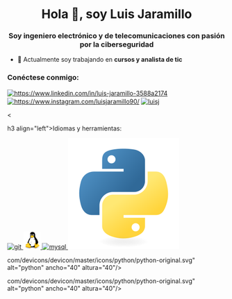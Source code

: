<h1 align="center">Hola 👋, soy Luis Jaramillo</h1>
<h3 align="center">Soy ingeniero electrónico y de telecomunicaciones con pasión por la ciberseguridad</h3>

- 🔭 Actualmente soy trabajando en **cursos y analista de tic**

<h3 align="left">Conéctese conmigo:</h3>
<p align="left">
<a href="https://linkedin.com/in/luis-jaramillo-3588a2174" target="blank"><img align="center" src="https://raw.githubusercontent.com/rahuldkjain/github-profile- readme-generator/master/src/images/icons/Social/linked-in-alt.svg" alt="https://www.linkedin.com/in/luis-jaramillo-3588a2174" height="30" width= "40" /></a>
<a href="https://instagram.com/luisjaramillo90/" target="blank"><img align="center" src="https://raw.githubusercontent. com/rahuldkjain/github-profile-readme-generator/master/src/images/icons/Social/instagram.svg" alt="https://www.instagram.com/luisjaramillo90/" height="30" width=" 40" /></a>
<a href="https://discord.gg/luisj" target="blank"><img align="center" src="https://raw.githubusercontent.com/rahuldkjain /github-profile-readme-generator/master/src/images/icons/Social/discord.svg" alt="luisj" height="30" width="40" /></a> </p>
<

h3 align="left">Idiomas y herramientas:</h3>
<p align="left"> <a href="https://git-scm.com/" target="_blank" rel="noreferrer"> <img src="https://www.vectorlogo.zone/ logos/git-scm/git-scm-icon.svg" alt="git" width="40" height="40"/> </a> <a href="https://www.linux.org/ " target="_blank" rel="noreferrer"> <img src="https://raw.githubusercontent.com/devicons/devicon/master/icons/linux/linux-original.svg" alt="linux" width= "40" height="40"/> </a> <a href="https://www.mysql.com/" target="_blank" rel="noreferrer"> <img src="https:// raw.githubusercontent.com/devicons/devicon/master/icons/mysql/mysql-original-wordmark.svg" alt="mysql" width="40" height="40"/> </a> <a href="https:// www.python.org" target="_blank" rel="noreferrer"> <img src="https://raw.githubusercontent.com/devicons/devicon/master/icons/python/python-original.svg" alt= "pitón" ancho="40" altura="40"/> </a> </p>com/devicons/devicon/master/icons/python/python-original.svg" alt="python" ancho="40" altura="40"/> </a> </p>com/devicons/devicon/master/icons/python/python-original.svg" alt="python" ancho="40" altura="40"/> </a> </p>


